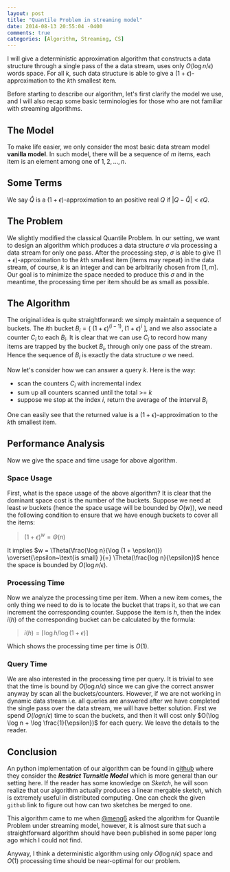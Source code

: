 ```yaml
---
layout: post
title: "Quantile Problem in streaming model"
date: 2014-08-13 20:55:04 -0400
comments: true
categories: [Algorithm, Streaming, CS]
---
```

I will give a deterministic approximation algorithm that constructs a data structure through a single pass of the a data stream, uses only $O(\log n / \epsilon)$ words space. For all $k$, such data structure is able to give a $(1 + \epsilon)$-approximation to the $k$th smallest item.

Before starting to describe our algorithm, let's first clarify the model we use, and I will also recap some basic terminologies for those who are not familiar with streaming algorithms.

## The Model
To make life easier, we only consider the most basic data stream model **vanilla model**. In such model, there will be a sequence of $m$ items, each item is an element among one of $1, 2, \ldots, n$.

## Some Terms
We say $\hat{Q}$ is a $(1 + \epsilon)$-approximation to an positive real $Q$ if $|Q - \hat{Q}| < \epsilon Q$.

## The Problem
We slightly modified the classical Quantile Problem. In our setting, we want to design an algorithm which produces a data structure $\sigma$ via processing a data stream for only one pass. After the processing step, $\sigma$ is able to give $(1 + \epsilon)$-approximation to the $k$th smallest item (items may repeat) in the data stream, of course, $k$ is an integer and can be arbitrarily chosen from $[1, m]$. Our goal is to minimize the space needed to produce this $\sigma$ and in the meantime, the processing time per item should be as small as possible.

## The Algorithm
The original idea is quite straightforward: we simply maintain a sequence of buckets. The $i$th bucket $B_i = ( ~(1 + \epsilon)^{(i-1)}, (1 + \epsilon)^i~]$, and we also associate a counter $C_i$ to each $B_i$. It is clear that we can use $C_i$ to record how many items are trapped by the bucket $B_i$, through only one pass of the stream. Hence the sequence of $B_i$ is exactly the data structure $\sigma$ we need.

Now let's consider how we can answer a query $k$. Here is the way:

   * scan the counters $C_i$ with incremental index
   * sum up all counters scanned until the total >= $k$
   * suppose we stop at the index $i$, return the average of the interval $B_i$


One can easily see that the returned value is a $(1 + \epsilon)$-approximation to the $k$th smallest item.

## Performance Analysis
Now we give the space and time usage for above algorithm.

### Space Usage
First, what is the space usage of the above algorithm? It is clear that the dominant space cost is the number of the buckets. Suppose we need at least $w$ buckets (hence the space usage will be bounded by $O(w)$), we need the following condition to ensure that we have enough buckets to cover all the items:

>   $(1 + \epsilon)^w = \Theta(n)$

It implies $w = \Theta(\frac{\log n}{\log (1 + \epsilon)}) \overset{\epsilon~\text{is small} }{=} \Theta(\frac{log n}{\epsilon})$ hence the space is bounded by $O(\log n / \epsilon)$.

### Processing Time
Now we analyze the processing time per item. When a new item comes, the only thing we need to do is to locate the bucket that traps it, so that we can increment the corresponding counter. Suppose the item is $h$, then the index $i(h)$ of the corresponding bucket can be calculated by the formula:

>  $i(h) = \lceil \log h / \log (1 + \epsilon) \rceil$

Which shows the processing time per time is $O(1)$.

### Query Time
We are also interested in the processing time per query. It is trivial to see that the time is bound by $O(\log n / \epsilon)$ since we can give the correct answer anyway by scan all the buckets/counters. However, if we are not working in dynamic data stream i.e. all queries are answered after we have completed the single pass over the data stream, we will have better solution. First we spend $O(log n / \epsilon)$ time to scan the buckets, and then it will cost only $O(\log \log n + \log \frac{1}{\epsilon})$ for each query. We leave the details to the reader.


## Conclusion 
An python implementation of our algorithm can be found in [github](https://github.com/jiecchen/StreamLib/blob/master/streamlib/sketch/quantile.py) where they consider the ***Restrict Turnsitle Model*** which is  more general than our setting here. If the reader has some knowledge on *Sketch*, he will soon realize that our algorithm actually produces a linear mergable sketch, which is extremely useful in distributed computing. One can check the given `github` link to figure out how can two sketches be merged to one.

This algorithm came to me when [@meng6](http://meng6.net) asked the algorithm for Quantile Problem under streaming model, however, it is almost sure that such a straightforward algorithm should have been published in some paper long ago which I could not find.

Anyway, I think a deterministic algorithm using only $O(\log n / \epsilon)$ space and $O(1)$ processing time should be near-optimal for our problem.









